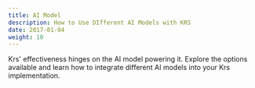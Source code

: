 ```yaml
---
title: AI Model
description: How to Use DIfferent AI Models with KRS
date: 2017-01-04
weight: 10
---
```


Krs' effectiveness hinges on the AI model powering it. Explore the options available and learn how to integrate different AI models into your Krs implementation.